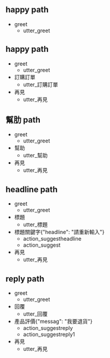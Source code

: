 ## happy path
* greet
  - utter_greet

## happy path
* greet
  - utter_greet
* 訂購訂單
  - utter_訂購訂單
* 再見
  - utter_再見

## 幫肋 path
* greet
  - utter_greet
* 幫助
  - utter_幫助
* 再見
  - utter_再見

## headline path
* greet
  - utter_greet
* 標題
  - utter_標題
* 標題關鍵字{"headline": "請重新輸入"}
  - action_suggestheadline
  - action_suggest
* 再見
  - utter_再見

## reply path
* greet
  - utter_greet
* 回覆
  - utter_回覆
* 產品評價{"messag": "我要退貨"}
  - action_suggestreply
  - action_suggestreply1
* 再見
  - utter_再見